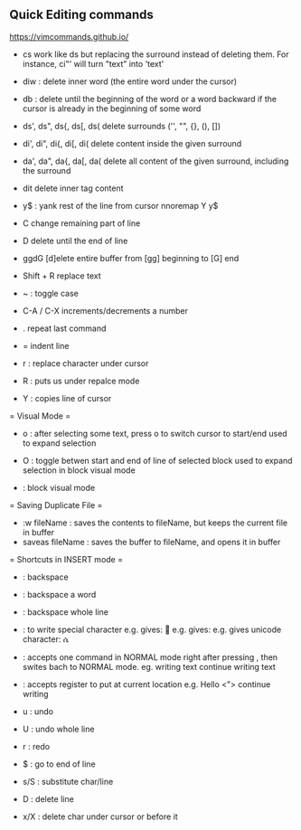 Quick Editing commands
------------------------------------------------------
https://vimcommands.github.io/

* cs work like ds but replacing the surround instead of deleting them. For instance, ci"' will turn "text" into 'text'
* diw : delete inner word (the entire word under the cursor)
* db : delete until the beginning of the word or a word backward if the cursor is already in the beginning of some word
* ds', ds", ds{, ds[, ds( delete surrounds ('', "", {}, (), [])
* di', di", di{, di[, di( delete content inside the given surround
* da', da", da{, da[, da( delete all content of the given surround, including the surround
* dit delete inner tag content
* y$ : yank rest of the line from cursor
nnoremap Y y$

* C change remaining part of line
* D delete until the end of line
* ggdG [d]elete entire buffer from [gg] beginning to [G] end

* Shift + R replace text
* ~ : toggle case

* C-A / C-X increments/decrements a number
* . repeat last command
* = indent line

* r : replace character under cursor
* R : puts us under repalce mode
* Y : copies line of cursor

= Visual Mode =
* o : after selecting some text, press o to switch cursor to start/end
used to expand selection
* O : toggle betwen start and end of line of selected block
used to expand selection in block visual mode

* <c-v> : block visual mode


= Saving Duplicate File =
* :w fileName : saves the contents to fileName, but keeps the current file in buffer
* saveas fileName : saves the buffer to fileName, and opens it in buffer

= Shortcuts in INSERT mode =
* <c-h> : backspace
* <c-w> : backspace a word
* <c-u> : backspace whole line
* <c-v><special-character> : to write special character
e.g. <c-v><esc> gives: 
e.g. <c-v><cr> gives: 
e.g. <c-v><u1234> gives unicode character: ሴ
* <c-o> : accepts one command in NORMAL mode right after pressing <c-o>, then swites bach to NORMAL mode.
eg. writing text<c-o><j>
continue writing text
* <c-r> : accepts register to put at current location
e.g. Hello <c-r><"> continue writing

* u : undo
* U : undo whole line
* r : redo
* $ : go to end of line
* s/S : substitute char/line
* D : delete line
* x/X : delete char under cursor or before it
